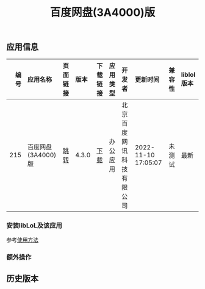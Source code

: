 ﻿---
id: 215
title: 百度网盘(3A4000)版
toc: true
weight: 215
---

## 应用信息 
|   编号 | 应用名称          | 页面链接                                       | 版本    | 下载链接                                                                        | 应用类型   | 开发者          | 更新时间                | 兼容性   | liblol版本   |
|-----:|:--------------|:-------------------------------------------|:------|:----------------------------------------------------------------------------|:-------|:-------------|:--------------------|:------|:-----------|
|  215 | 百度网盘(3A4000)版 | [跳转](http://app.loongapps.cn/#/detail/215) | 4.3.0 | [下载](http://113.24.212.22:8090/upload/file/baidunetdisk_4.3.0_mips64el.deb) | 办公应用   | 北京百度网讯科技有限公司 | 2022-11-10 17:05:07 | 未测试   | 最新         |
### 安装libLoL及该应用 
参考[使用方法](/docs/usage) 
### 额外操作 


## 历史版本 
 